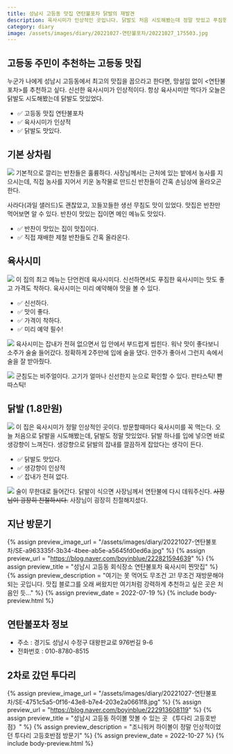 ```yaml
---
title: 성남시 고등동 맛집 연탄불포차 닭발의 재발견
description: 육사시미가 인상적인 곳입니다. 닭발도 처음 시도해봤는데 정말 맛있고 푸짐했습니다. 
category: diary
image: /assets/images/diary/20221027-연탄불포차/20221027_175503.jpg
---
```


고등동 주민이 추천하는 고등동 맛집
---


누군가 나에게 성남시 고등동에서 최고의 맛집을 꼽으라고 한다면, 
망설임 없이 <연탄불포차>를 추천하고 싶다. 
신선한 육사시미가 인상적이다. 
항상 육사시미만 먹다가 오늘은 닭발도 시도해봤는데 닭발도 맛있었다. 


- ✅ 고등동 맛집 연탄불포차
- ✅ 육사시미가 인상적
- ✅ 닭발도 맛있다. 


기본 상차림
---
![](/assets/images/diary/20221027-연탄불포차/20221027_174403.jpg)
기본적으로 깔리는 반찬들은 훌륭하다. 
사장님께서는 근처에 있는 밭에서 농사를 지으시는데, 
직접 농사를 지어서 키운 농작물로 만드신 반찬들이 간혹 손님상에 올라오곤 한다. 


사라다(과일 샐러드)도 괜찮았고, 꼬들꼬들한 생선 무침도 맛이 있었다. 
맛집은 반찬만 먹어보면 알 수 있다. 
반찬이 맛있는 집이면 메인 메뉴도 맛있다. 


- ✅ 반찬이 맛있는 집이 맛집이다. 
- ✅ 직접 재배한 제철 반찬들도 간혹 올라온다. 


육사시미
---
![](/assets/images/diary/20221027-연탄불포차/20221027_174516.jpg)
이 집의 최고 메뉴는 단언컨데 육사시미다. 
신선하면서도 푸짐한 육사시미는 맛도 좋고 가격도 착하다. 
육사시미는 미리 예약해야 맛을 볼 수 있다. 


- ✅ 신선하다. 
- ✅ 맛이 좋다. 
- ✅ 가격이 착하다.
- ✅ 미리 예약 필수! 


![](/assets/images/diary/20221027-연탄불포차/20221027_174521.jpg)
육사시미는 잡내가 전혀 없으면서 입 안에서 부드럽게 씹힌다. 
워낙 맛이 좋다보니 소주가 술술 들어갔다. 
정확하게 2주만에 입에 술을 댔다. 
안주가 좋아서 그런지 속에서 술을 잘 받아줬다. 


![](/assets/images/diary/20221027-연탄불포차/20221027_175230.jpg)
군침도는 비주얼이다. 
고기가 얼마나 신선한지 눈으로 확인할 수 있다. 
판타스틱! 뽠따스틱! 


닭발 (1.8만원)
---
![](/assets/images/diary/20221027-연탄불포차/20221027_175503.jpg)
이 집은 육사시미가 정말 인상적인 곳이다. 
방문할때마다 육사시미를 꼭 먹는다. 
오늘 처음으로 닭발을 시도해봤는데, 닭발도 정말 맛있었다. 
닭발 하나를 입에 넣으면 바로 생강향이 느껴진다. 
생강향으로 닭발의 잡내를 깔끔하게 잡았다는 생각이 든다. 

- ✅ 닭발도 맛있다. 
- ✅ 생강향이 인상적 
- ✅ 잡내가 전혀 없다. 


![](/assets/images/diary/20221027-연탄불포차/20221027_175553.jpg)
술이 무한대로 들어간다. 
닭발이 식으면 사장님께서 연탄불에 다시 데워주신다. 
~~사장님이 굉장히 친절하시다.~~
사장님이 굉장히 친절해지셨다. 


지난 방문기
---
{% assign preview_image_url = "/assets/images/diary/20221027-연탄불포차/SE-a963335f-3b34-4bee-ab5e-a5645fd0ed6a.jpg" %}
{% assign preview_url = "https://blog.naver.com/boyinblue/222821594639" %}
{% assign preview_title = "성남시 고등동 회식장소 연탄불포차 육사시미 찐맛집" %}
{% assign preview_description = "여기는 못 먹어도 무조건 고! 무조건 재방문해야 되는 곳입니다. 맛집 블로그를 오래 써왔지만 여기처럼 강력하게 추천하고 싶은 곳은 처음인 듯..." %}
{% assign preview_date = 2022-07-19 %}
{% include body-preview.html %}



연탄불포차 정보
---
- 주소 : 경기도 성남시 수정구 대왕판교로 976번길 9-6
- 전화번호 : 010-8780-8515


2차로 갔던 투다리
---
{% assign preview_image_url = "/assets/images/diary/20221027-연탄불포차/SE-4751c5a5-0f16-43e8-b7e4-203e2a0661f8.jpg" %}
{% assign preview_url = "https://blog.naver.com/boyinblue/222913608119" %}
{% assign preview_title = "성남시 고등동 하이볼 맛볼 수 있는 곳 《투다리 고등호반점》" %}
{% assign preview_description = "조니워커 하이볼이 정말 인상적이었던 투다리 고등호반점 방문기" %}
{% assign preview_date = 2022-10-27 %}
{% include body-preview.html %}
